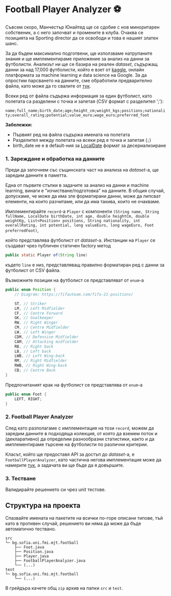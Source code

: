 # Football Player Analyzer :soccer:

Съвсем скоро, Манчестър Юнайтед ще се сдобие с нов миноритарен собственик, а с него започват и промените в клуба. Очаква се позицията на Sporting director да се освободи и това е нашият златен шанс.

За да бъдем максимално подготвени, ще използваме натрупаните знания и ще имплементираме приложение за анализ на данни за футболисти. Анализът ни ще се базира на реален *dataset*, съдържащ данни за над 17,000 футболисти, който е взет от [kaggle](https://www.kaggle.com/datasets/maso0dahmed/football-players-data), онлайн платформата за machine learning и data science на Google. За да опростим парсването на данните, сме обработили предварително файла, като може да го свалите от [тук](./resources/fifa_players_clean.csv).

Всеки ред от файла съдържа информация за един футболист, като полетата са разделени с точка и запетая (CSV формат с разделител ';'):

`name;full_name;birth_date;age;height_cm;weight_kgs;positions;nationality;overall_rating;potential;value_euro;wage_euro;preferred_foot`

**Забележки:**

- Първият ред на файла съдържа имената на полетата
- Разделител между полетата на всеки ред е точка и запетая (`;`)
- birth_date не е в default-ния за [LocalDate](https://docs.oracle.com/en/java/javase/21/docs/api/java.base/java/time/LocalDate.html) формат за десериализиране

### 1. Зареждане и обработка на данните

Преди да започнем със същинската част на анализа на *dataset*-a, ще заредим данните в паметта.

Една от първите стъпки в задачите за анализ на данни и machine learning, винаги е "изчистване/подготовка" на данните. В общия случай, допускаме, че може да има зле форматирани данни, може да липсват елементи, на които разчитаме, или да има такива, които не очакваме.

Имплементирайтe `record`-a `Player` с компоненти
    `(String name, String fullName, LocalDate birthDate, int age, double heightCm, double weightKg,
        List<Position> positions, String nationality, int overallRating, int potential, long valueEuro, long wageEuro,
        Foot preferredFoot)`,

който представлява футболист от *dataset*-a. Инстанции на `Player` се създават чрез публичен статичен factory метод

```java
public static Player of(String line)
```

където `line` е низ, представляващ правилно форматиран ред с данни за футболист от CSV файла.

Възможните позиции на футболист се представляват от `enum`-a

```java
public enum Position {
    // Diagram: https://fifauteam.com/fifa-21-positions/

    ST, // Striker
    LM, // Left Midfielder
    CF, // Centre Forward
    GK, // Goalkeeper
    RW, // Right Winger
    CM, // Centre Midfielder
    LW, // Left Winger
    CDM, // Defensive Midfielder
    CAM, // Attacking midfielder
    RB, // Right back
    LB, // Left back
    LWB, // Left Wing-back
    RM, // Right Midfielder
    RWB, // Right Wing-back
    CB; // Centre Back
}
```

Предпочитаният крак на футболист се представлява от `enum`-a 

```java
public enum Foot {
    LEFT, RIGHT;
}
```

### 2. Football Player Analyzer

След като разполагаме с имплементация на този `record`, можем да заредим данните в подходяща колекция, от която да вземем поток и (декларативно) да определим разнообразни статистики, както и да имплементираме търсене на футболисти по различни критерии.

Класът, който ще предоставя API за достъп до *dataset*-a, е `FootballPlayerAnalyzer`, като частична негова имплементация може да намерите [тук](./resources/FootballPlayerAnalyzer.java), а задачата ви ще бъде да я довършите.

### 3. Тестване

Валидирайте решението си чрез unit тестове.

## Структура на проекта

Спазвайте имената на пакетите на всички по-горе описани типове, тъй като в противен случай, решението ви няма да може да бъде автоматично тествано.

```
src
└─ bg.sofia.uni.fmi.mjt.football
    ├── Foot.java
    ├── Position.java
    ├── Player.java
    ├── FootballPlayerAnalyzer.java
    └── (...)
test
└─ bg.sofia.uni.fmi.mjt.football
    └── (...)
```

В грейдъра качете общ `zip` архив на папки `src` и `test`.